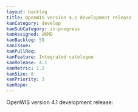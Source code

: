```yaml
---
layout: backlog
title: OpenWIS version 4.1 development release
kanCategory: develop
kanSubCategory: in-progress
kanAssigned: UKMO
kanBacklog: 58
kanIssue:
kanPullReq:
kanFeature: Integrated catologue
kanRelease: 4.1
kanMetric: 1.2
kanSize: 8
kanPriority: 3
kanRepo: 
---
```

OpenWIS version 4.1 development release:
